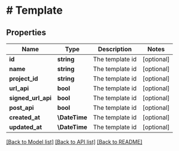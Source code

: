 # # Template

## Properties

Name | Type | Description | Notes
------------ | ------------- | ------------- | -------------
**id** | **string** | The template id | [optional]
**name** | **string** | The template id | [optional]
**project_id** | **string** | The template id | [optional]
**url_api** | **bool** | The template id | [optional]
**signed_url_api** | **bool** | The template id | [optional]
**post_api** | **bool** | The template id | [optional]
**created_at** | **\DateTime** | The template id | [optional]
**updated_at** | **\DateTime** | The template id | [optional]

[[Back to Model list]](../../README.md#models) [[Back to API list]](../../README.md#endpoints) [[Back to README]](../../README.md)
